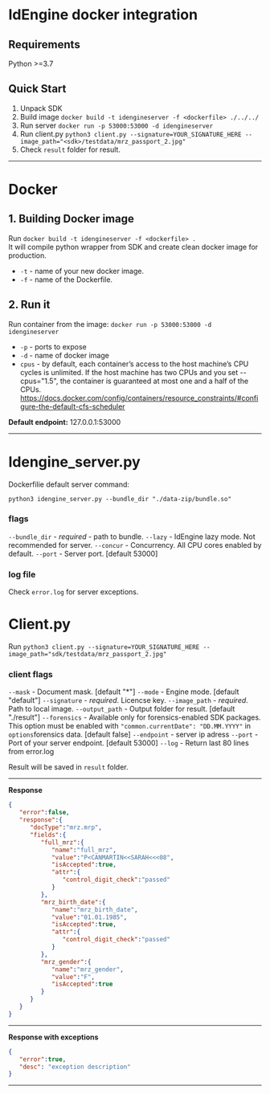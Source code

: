 # IdEngine docker integration

## Requirements

Python >=3.7

## Quick Start

1. Unpack SDK
2. Build image `docker build -t idengineserver -f <dockerfile> ./../../`
3. Run server  `docker run -p 53000:53000 -d idengineserver`
4. Run client.py `python3 client.py --signature=YOUR_SIGNATURE_HERE --image_path="<sdk>/testdata/mrz_passport_2.jpg"`
5. Check `result` folder for result.

---

# Docker

## 1. Building Docker image

   Run `docker build -t idengineserver -f <dockerfile> .`  
   It will compile python wrapper from SDK and create clean docker image for production.
   
   - `-t` - name of your new docker image.
   - `-f` - name of the Dockerfile.



## 2. Run it

   Run container from the image: `docker run -p 53000:53000 -d idengineserver`

   - `-p` - ports to expose
   - `-d` - name of docker image
- `cpus` - by default, each container’s access to the host machine’s CPU cycles is unlimited. If the host machine has two CPUs and you set --cpus="1.5", the container is guaranteed at most one and a half of the CPUs. <https://docs.docker.com/config/containers/resource_constraints/#configure-the-default-cfs-scheduler>

**Default endpoint:** 127.0.0.1:53000

---

# Idengine_server.py 

Dockerfilie default server command:

`python3 idengine_server.py --bundle_dir "./data-zip/bundle.so"`

### flags

`--bundle_dir` - *required* - path to bundle.
`--lazy` - IdEngine lazy mode. Not recommended for server.
`--concur` - Concurrency. All CPU cores enabled by default.
`--port` - Server port. [default 53000]

### log file

Check `error.log` for server exceptions.

# Client.py

Run `python3 client.py --signature=YOUR_SIGNATURE_HERE --image_path="sdk/testdata/mrz_passport_2.jpg" ` 

### client flags

`--mask` - Document mask. [default "*"]
`--mode` - Engine mode. [default "default"]
`--signature` - *required*. Licencse key.
`--image_path` - *required*. Path to local image.
`--output_path` - Output folder for result. [default "./result"]
`--forensics` - Available only for forensics-enabled SDK packages. This option must be enabled with `"common.currentDate": "DD.MM.YYYY"` in `options`forensics data. [default false]
`--endpoint` - server ip adress
`--port` - Port of your server endpoint. [default 53000]
`--log` - Return last 80 lines from error.log

Result will be saved in `result` folder.

----
**Response**

```json
{
   "error":false,
   "response":{
      "docType":"mrz.mrp",
      "fields":{
         "full_mrz":{
            "name":"full_mrz",
            "value":"P<CANMARTIN<<SARAH<<<08",
            "isAccepted":true,
            "attr":{
               "control_digit_check":"passed"
            }
         },
         "mrz_birth_date":{
            "name":"mrz_birth_date",
            "value":"01.01.1985",
            "isAccepted":true,
            "attr":{
               "control_digit_check":"passed"
            }
         },
         "mrz_gender":{
            "name":"mrz_gender",
            "value":"F",
            "isAccepted":true
         }
      }
   }
}
```
----

**Response with exceptions**

```json
{
   "error":true,
   "desc": "exception description"
}
```
----

